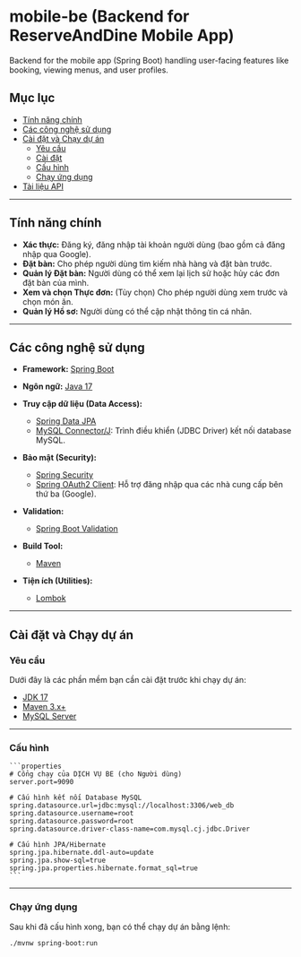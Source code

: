 # mobile-be (Backend for ReserveAndDine Mobile App)

Backend for the mobile app (Spring Boot) handling user-facing features like booking, viewing menus, and user profiles.

## Mục lục

-   [Tính năng chính](#tính-năng-chính)
-   [Các công nghệ sử dụng](#các-công-nghệ-sử-dụng)
-   [Cài đặt và Chạy dự án](#cài-đặt-và-chạy-dự-án)
    -   [Yêu cầu](#yêu-cầu)
    -   [Cài đặt](#cài-đặt)
    -   [Cấu hình](#cấu-hình)
    -   [Chạy ứng dụng](#chạy-ứng-dụng)
-   [Tài liệu API](#tài-liệu-api-endpoints)

---

## Tính năng chính


-   **Xác thực:** Đăng ký, đăng nhập tài khoản người dùng (bao gồm cả đăng nhập qua Google).
-   **Đặt bàn:** Cho phép người dùng tìm kiếm nhà hàng và đặt bàn trước.
-   **Quản lý Đặt bàn:** Người dùng có thể xem lại lịch sử hoặc hủy các đơn đặt bàn của mình.
-   **Xem và chọn Thực đơn:** (Tùy chọn) Cho phép người dùng xem trước và chọn món ăn.
-   **Quản lý Hồ sơ:** Người dùng có thể cập nhật thông tin cá nhân.

---

## Các công nghệ sử dụng

-   **Framework:** [Spring Boot](https://spring.io/projects/spring-boot)
-   **Ngôn ngữ:** [Java 17](https://www.oracle.com/java/technologies/javase/jdk17-archive-downloads.html)

-   **Truy cập dữ liệu (Data Access):**
    -   [Spring Data JPA](https://spring.io/projects/spring-data-jpa)
    -   [MySQL Connector/J](https://dev.mysql.com/doc/connector-j/en/): Trình điều khiển (JDBC Driver) kết nối database MySQL.

-   **Bảo mật (Security):**
    -   [Spring Security](https://spring.io/projects/spring-security)
    -   [Spring OAuth2 Client](https://docs.spring.io/spring-security/reference/servlet/oauth2/client/index.html): Hỗ trợ đăng nhập qua các nhà cung cấp bên thứ ba (Google).

-   **Validation:**
    -   [Spring Boot Validation](https://docs.spring.io/spring-boot/docs/current/reference/html/io.html#io.validation)

-   **Build Tool:**
    -   [Maven](https://maven.apache.org/)

-   **Tiện ích (Utilities):**
    -   [Lombok](https://projectlombok.org/)

---

## Cài đặt và Chạy dự án

### Yêu cầu

Dưới đây là các phần mềm bạn cần cài đặt trước khi chạy dự án:

-   [JDK 17](https://www.oracle.com/java/technologies/javase/jdk17-archive-downloads.html)
-   [Maven 3.x+](https://maven.apache.org/download.cgi)
-   [MySQL Server](https://www.mysql.com/downloads/)

---

### Cấu hình
    ```properties
    # Cổng chạy của DỊCH VỤ BE (cho Người dùng)
    server.port=9090

    # Cấu hình kết nối Database MySQL
    spring.datasource.url=jdbc:mysql://localhost:3306/web_db
    spring.datasource.username=root
    spring.datasource.password=root
    spring.datasource.driver-class-name=com.mysql.cj.jdbc.Driver

    # Cấu hình JPA/Hibernate
    spring.jpa.hibernate.ddl-auto=update
    spring.jpa.show-sql=true
    spring.jpa.properties.hibernate.format_sql=true
    ```

---

### Chạy ứng dụng

Sau khi đã cấu hình xong, bạn có thể chạy dự án bằng lệnh:

```bash
./mvnw spring-boot:run
